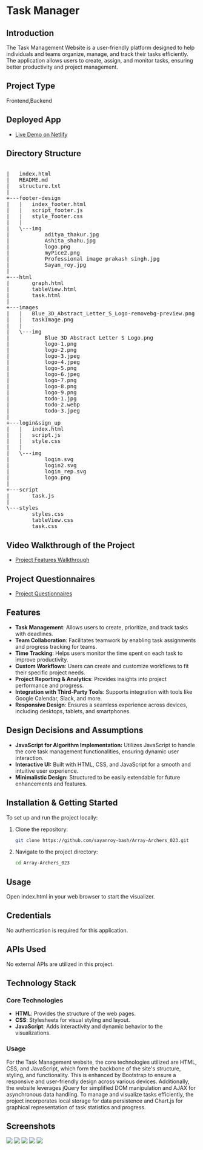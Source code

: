# Task Manager

## Introduction
The Task Management Website is a user-friendly platform designed to help individuals and teams organize, manage, and track their tasks efficiently. The application allows users to create, assign, and monitor tasks, ensuring better productivity and project management.

## Project Type
Frontend,Backend

## Deployed App
- [Live Demo on Netlify](https://incomparable-jalebi-1ecef7.netlify.app/)

## Directory Structure
<pre>

|   index.html
|   README.md
|   structure.txt
|
+---footer-design
|   |   index_footer.html
|   |   script_footer.js
|   |   style_footer.css
|   |
|   \---img
|           aditya_thakur.jpg
|           Ashita_shahu.jpg
|           logo.png
|           myPice2.png
|           Professional image prakash singh.jpg
|           Sayan_roy.jpg
|
+---html
|       graph.html
|       tableView.html
|       task.html
|
+---images
|   |   Blue_3D_Abstract_Letter_S_Logo-removebg-preview.png
|   |   taskImage.png
|   |
|   \---img
|           Blue 3D Abstract Letter S Logo.png
|           logo-1.png
|           logo-2.png
|           logo-3.jpeg
|           logo-4.jpeg
|           logo-5.png
|           logo-6.jpeg
|           logo-7.png
|           logo-8.png
|           logo-9.png
|           todo-1.jpg
|           todo-2.webp
|           todo-3.jpeg
|
+---login&sign_up
|   |   index.html
|   |   script.js
|   |   style.css
|   |
|   \---img
|           login.svg
|           login2.svg
|           login_rep.svg
|           logo.png
|
+---script
|       task.js
|
\---styles
        styles.css
        tableView.css
        task.css
</pre>


## Video Walkthrough of the Project
- [Project Features Walkthrough](https://youtu.be/YYwPCnWZOlE)

## Project Questionnaires
- [Project Questionnaires](https://youtu.be/wvg-0XNGnB4)


## Features

- **Task Management**: Allows users to create, prioritize, and track tasks with deadlines.
- **Team Collaboration**: Facilitates teamwork by enabling task assignments and progress tracking for teams.
- **Time Tracking**: Helps users monitor the time spent on each task to improve productivity.
- **Custom Workflows**: Users can create and customize workflows to fit their specific project needs.
- **Project Reporting & Analytics**: Provides insights into project performance and progress.
- **Integration with Third-Party Tools**:  Supports integration with tools like Google Calendar, Slack, and more.
- **Responsive Design**: Ensures a seamless experience across devices, including desktops, tablets, and smartphones.

## Design Decisions and Assumptions
- **JavaScript for Algorithm Implementation:** Utilizes JavaScript to handle the core task management functionalities, ensuring dynamic user interaction.
- **Interactive UI:** Built with HTML, CSS, and JavaScript for a smooth and intuitive user experience.
- **Minimalistic Design:** Structured to be easily extendable for future enhancements and features.

## Installation & Getting Started
To set up and run the project locally:

1. Clone the repository:
   ```bash
   git clone https://github.com/sayanroy-bash/Array-Archers_023.git

2. Navigate to the project directory:
   ```bash
   cd Array-Archers_023

## Usage
Open index.html in your web browser to start the visualizer.

## Credentials
No authentication is required for this application.

## APIs Used
No external APIs are utilized in this project.

## Technology Stack

### Core Technologies
- **HTML**: Provides the structure of the web pages.
- **CSS**: Stylesheets for visual styling and layout.
- **JavaScript**: Adds interactivity and dynamic behavior to the visualizations.

### Usage

For the Task Management website, the core technologies utilized are HTML, CSS, and JavaScript, which form the backbone of the site's structure, styling, and functionality. This is enhanced by Bootstrap to ensure a responsive and user-friendly design across various devices. Additionally, the website leverages jQuery for simplified DOM manipulation and AJAX for asynchronous data handling. To manage and visualize tasks efficiently, the project incorporates local storage for data persistence and Chart.js for graphical representation of task statistics and progress.


## Screenshots
<img src="./login&sign_up/img/landing_page_img.png">
<img src="./login&sign_up/img/tableview_img.png">
<img src="./login&sign_up/img/Boardview_img.png">
<img src="./login&sign_up/img/calendar_page_img.png">
<img src="./login&sign_up/img/graphview_img.png">


